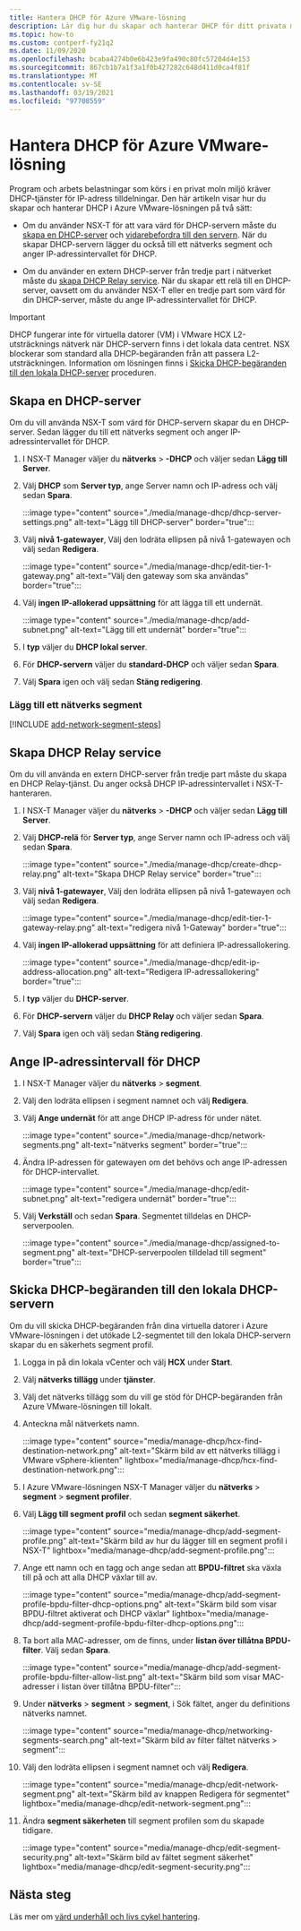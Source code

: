 ```yaml
---
title: Hantera DHCP för Azure VMware-lösning
description: Lär dig hur du skapar och hanterar DHCP för ditt privata moln i Azure VMware-lösningen.
ms.topic: how-to
ms.custom: contperf-fy21q2
ms.date: 11/09/2020
ms.openlocfilehash: bcaba4274b0e6b423e9fa490c80fc57204d4e153
ms.sourcegitcommit: 867cb1b7a1f3a1f0b427282c648d411d0ca4f81f
ms.translationtype: MT
ms.contentlocale: sv-SE
ms.lasthandoff: 03/19/2021
ms.locfileid: "97708559"
---
```

# <a name="manage-dhcp-for-azure-vmware-solution"></a>Hantera DHCP för Azure VMware-lösning

Program och arbets belastningar som körs i en privat moln miljö kräver DHCP-tjänster för IP-adress tilldelningar.  Den här artikeln visar hur du skapar och hanterar DHCP i Azure VMware-lösningen på två sätt:

- Om du använder NSX-T för att vara värd för DHCP-servern måste du [skapa en DHCP-server](#create-a-dhcp-server) och [vidarebefordra till den servern](#create-dhcp-relay-service). När du skapar DHCP-servern lägger du också till ett nätverks segment och anger IP-adressintervallet för DHCP.   

- Om du använder en extern DHCP-server från tredje part i nätverket måste du [skapa DHCP Relay service](#create-dhcp-relay-service). När du skapar ett relä till en DHCP-server, oavsett om du använder NSX-T eller en tredje part som värd för din DHCP-server, måste du ange IP-adressintervallet för DHCP.

>[!IMPORTANT]
>DHCP fungerar inte för virtuella datorer (VM) i VMware HCX L2-utsträcknings nätverk när DHCP-servern finns i det lokala data centret.  NSX blockerar som standard alla DHCP-begäranden från att passera L2-utsträckningen. Information om lösningen finns i [Skicka DHCP-begäranden till den lokala DHCP-server](#send-dhcp-requests-to-the-on-premises-dhcp-server) proceduren.


## <a name="create-a-dhcp-server"></a>Skapa en DHCP-server

Om du vill använda NSX-T som värd för DHCP-servern skapar du en DHCP-server. Sedan lägger du till ett nätverks segment och anger IP-adressintervallet för DHCP.

1. I NSX-T Manager väljer du **nätverks**  >  **-DHCP** och väljer sedan **Lägg till Server**.

1. Välj **DHCP** som **Server typ**, ange Server namn och IP-adress och välj sedan **Spara**.

   :::image type="content" source="./media/manage-dhcp/dhcp-server-settings.png" alt-text="Lägg till DHCP-server" border="true":::

1. Välj **nivå 1-gatewayer**, Välj den lodräta ellipsen på nivå 1-gatewayen och välj sedan **Redigera**.

   :::image type="content" source="./media/manage-dhcp/edit-tier-1-gateway.png" alt-text="Välj den gateway som ska användas" border="true":::

1. Välj **ingen IP-allokerad uppsättning** för att lägga till ett undernät.

   :::image type="content" source="./media/manage-dhcp/add-subnet.png" alt-text="Lägg till ett undernät" border="true":::

1. I **typ** väljer du **DHCP lokal server**. 
   
1. För **DHCP-servern** väljer du **standard-DHCP** och väljer sedan **Spara**.

1. Välj **Spara** igen och välj sedan **Stäng redigering**.

### <a name="add-a-network-segment"></a>Lägg till ett nätverks segment

[!INCLUDE [add-network-segment-steps](includes/add-network-segment-steps.md)]


## <a name="create-dhcp-relay-service"></a>Skapa DHCP Relay service

Om du vill använda en extern DHCP-server från tredje part måste du skapa en DHCP Relay-tjänst. Du anger också DHCP IP-adressintervallet i NSX-T-hanteraren. 

1. I NSX-T Manager väljer du **nätverks**  >  **-DHCP** och väljer sedan **Lägg till Server**.

1. Välj **DHCP-relä** för **Server typ**, ange Server namn och IP-adress och välj sedan **Spara**.

   :::image type="content" source="./media/manage-dhcp/create-dhcp-relay.png" alt-text="Skapa DHCP Relay service" border="true":::

1. Välj **nivå 1-gatewayer**, Välj den lodräta ellipsen på nivå 1-gatewayen och välj sedan **Redigera**.

   :::image type="content" source="./media/manage-dhcp/edit-tier-1-gateway-relay.png" alt-text="redigera nivå 1-Gateway" border="true":::

1. Välj **ingen IP-allokerad uppsättning** för att definiera IP-adressallokering.

   :::image type="content" source="./media/manage-dhcp/edit-ip-address-allocation.png" alt-text="Redigera IP-adressallokering" border="true":::

1. I **typ** väljer du **DHCP-server**. 
   
1. För **DHCP-servern** väljer du **DHCP Relay** och väljer sedan **Spara**.

1. Välj **Spara** igen och välj sedan **Stäng redigering**.


## <a name="specify-the-dhcp-ip-address-range"></a>Ange IP-adressintervall för DHCP

1. I NSX-T Manager väljer du **nätverks**  >  **segment**. 
   
1. Välj den lodräta ellipsen i segment namnet och välj **Redigera**.
   
1. Välj **Ange undernät** för att ange DHCP IP-adress för under nätet. 
   
   :::image type="content" source="./media/manage-dhcp/network-segments.png" alt-text="nätverks segment" border="true":::
      
1. Ändra IP-adressen för gatewayen om det behövs och ange IP-adressen för DHCP-intervallet. 
      
   :::image type="content" source="./media/manage-dhcp/edit-subnet.png" alt-text="redigera undernät" border="true":::
      
1. Välj **Verkställ** och sedan **Spara**. Segmentet tilldelas en DHCP-serverpoolen.
      
   :::image type="content" source="./media/manage-dhcp/assigned-to-segment.png" alt-text="DHCP-serverpoolen tilldelad till segment" border="true":::


## <a name="send-dhcp-requests-to-the-on-premises-dhcp-server"></a>Skicka DHCP-begäranden till den lokala DHCP-servern

Om du vill skicka DHCP-begäranden från dina virtuella datorer i Azure VMware-lösningen i det utökade L2-segmentet till den lokala DHCP-servern skapar du en säkerhets segment profil. 

1. Logga in på din lokala vCenter och välj **HCX** under **Start**.

1. Välj **nätverks tillägg** under **tjänster**.

1. Välj det nätverks tillägg som du vill ge stöd för DHCP-begäranden från Azure VMware-lösningen till lokalt. 

1. Anteckna mål nätverkets namn.  

   :::image type="content" source="media/manage-dhcp/hcx-find-destination-network.png" alt-text="Skärm bild av ett nätverks tillägg i VMware vSphere-klienten" lightbox="media/manage-dhcp/hcx-find-destination-network.png":::

1. I Azure VMware-lösningen NSX-T Manager väljer du **nätverks**  >  **segment**  >  **segment profiler**. 

1. Välj **Lägg till segment profil** och sedan **segment säkerhet**.

   :::image type="content" source="media/manage-dhcp/add-segment-profile.png" alt-text="Skärm bild av hur du lägger till en segment profil i NSX-T" lightbox="media/manage-dhcp/add-segment-profile.png":::

1. Ange ett namn och en tagg och ange sedan att **BPDU-filtret** ska växla till på och att alla DHCP växlar till av.

   :::image type="content" source="media/manage-dhcp/add-segment-profile-bpdu-filter-dhcp-options.png" alt-text="Skärm bild som visar BPDU-filtret aktiverat och DHCP växlar" lightbox="media/manage-dhcp/add-segment-profile-bpdu-filter-dhcp-options.png":::

1. Ta bort alla MAC-adresser, om de finns, under **listan över tillåtna BPDU-filter**.  Välj sedan **Spara**.

   :::image type="content" source="media/manage-dhcp/add-segment-profile-bpdu-filter-allow-list.png" alt-text="Skärm bild som visar MAC-adresser i listan över tillåtna BPDU-filter":::

1. Under **nätverks**  >  **segment**  >  **segment**, i Sök fältet, anger du definitions nätverks namnet.

   :::image type="content" source="media/manage-dhcp/networking-segments-search.png" alt-text="Skärm bild av filter fältet nätverks > segment":::

1. Välj den lodräta ellipsen i segment namnet och välj **Redigera**.

   :::image type="content" source="media/manage-dhcp/edit-network-segment.png" alt-text="Skärm bild av knappen Redigera för segmentet" lightbox="media/manage-dhcp/edit-network-segment.png":::

1. Ändra **segment säkerheten** till segment profilen som du skapade tidigare.

   :::image type="content" source="media/manage-dhcp/edit-segment-security.png" alt-text="Skärm bild av fältet segment säkerhet" lightbox="media/manage-dhcp/edit-segment-security.png":::

## <a name="next-steps"></a>Nästa steg

Läs mer om [värd underhåll och livs cykel hantering](concepts-private-clouds-clusters.md#host-maintenance-and-lifecycle-management).